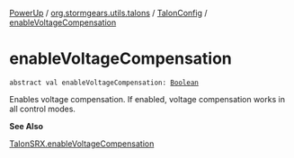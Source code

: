 [PowerUp](../../index.md) / [org.stormgears.utils.talons](../index.md) / [TalonConfig](index.md) / [enableVoltageCompensation](./enable-voltage-compensation.md)

# enableVoltageCompensation

`abstract val enableVoltageCompensation: `[`Boolean`](https://kotlinlang.org/api/latest/jvm/stdlib/kotlin/-boolean/index.html)

Enables voltage compensation. If enabled, voltage compensation works in all control modes.

**See Also**

[TalonSRX.enableVoltageCompensation](#)

